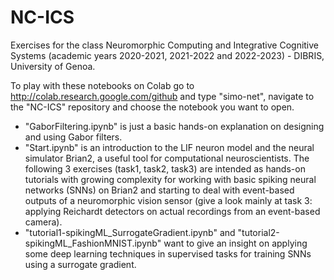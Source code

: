 # NC-ICS
Exercises for the class Neuromorphic Computing and Integrative Cognitive Systems (academic years 2020-2021, 2021-2022 and 2022-2023) - DIBRIS, University of Genoa.

To play with these notebooks on Colab go to http://colab.research.google.com/github and type "simo-net", navigate to the "NC-ICS" repository and choose the notebook you want to open.

 - "GaborFiltering.ipynb" is just a basic hands-on explanation on designing and using Gabor filters.
 - "Start.ipynb" is an introduction to the LIF neuron model and the neural simulator Brian2, a useful tool for computational neuroscientists. The following 3 exercises (task1, task2, task3) are intended as hands-on tutorials with growing complexity for working with basic spiking neural networks (SNNs) on Brian2 and starting to deal with event-based outputs of a neuromorphic vision sensor (give a look mainly at task 3: applying Reichardt detectors on actual recordings from an event-based camera).
 - "tutorial1-spikingML_SurrogateGradient.ipynb" and "tutorial2-spikingML_FashionMNIST.ipynb" want to give an insight on applying some deep learning techniques in supervised tasks for training SNNs using a surrogate gradient.
